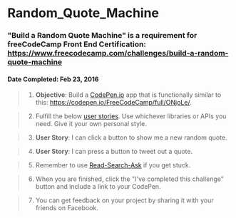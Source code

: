 # **Random_Quote_Machine**
### **"Build a Random Quote Machine"** is a requirement for freeCodeCamp Front End Certification: https://www.freecodecamp.com/challenges/build-a-random-quote-machine
#### **Date Completed**: Feb 23, 2016

>1. **Objective**: Build a [CodePen.io]('https://codepen.io') app that is functionally similar to this: https://codepen.io/FreeCodeCamp/full/ONjoLe/.

>2. Fulfill the below [user stories]('https://en.wikipedia.org/wiki/User_story'). Use whichever libraries or APIs you need. Give it your own personal style.

>3. **User Story**: I can click a button to show me a new random quote.

>4. **User Story**: I can press a button to tweet out a quote.

>5. Remember to use [Read-Search-Ask]('https://github.com/FreeCodeCamp/freecodecamp/wiki/FreeCodeCamp-Get-Help') if you get stuck.

>6. When you are finished, click the "I've completed this challenge" button and include a link to your CodePen.

>7. You can get feedback on your project by sharing it with your friends on Facebook.
